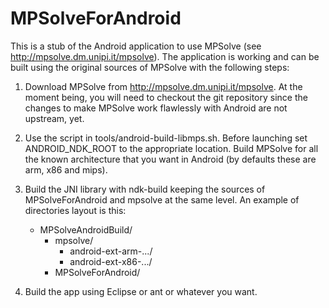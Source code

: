 MPSolveForAndroid
=================

This is a stub of the Android application to use MPSolve (see http://mpsolve.dm.unipi.it/mpsolve). 
The application is working and can be built using the original sources of MPSolve with the following
steps: 

1. Download MPSolve from http://mpsolve.dm.unipi.it/mpsolve. At the moment being, you will need to 
   checkout the git repository since the changes to make MPSolve work flawlessly with Android are not 
   upstream, yet. 
   
2. Use the script in tools/android-build-libmps.sh. Before launching set ANDROID_NDK_ROOT to the appropriate
   location. Build MPSolve for all the known architecture that you want in Android (by defaults these are
   arm, x86 and mips). 
   
3. Build the JNI library with ndk-build keeping the sources of MPSolveForAndroid and mpsolve at the same level.
   An example of directories layout is this: 
   
   - MPSolveAndroidBuild/
     - mpsolve/
       + android-ext-arm-.../
       + android-ext-x86-.../
     + MPSolveForAndroid/
     
4. Build the app using Eclipse or ant or whatever you want. 
